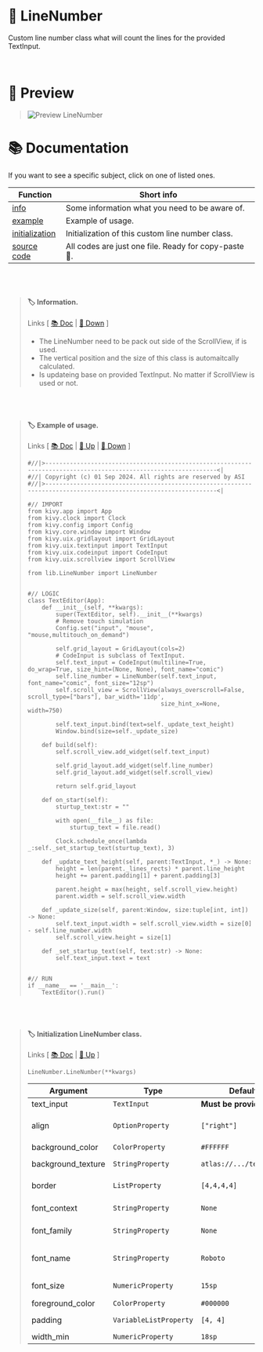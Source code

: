 <!-- https://github.com/ikatyang/emoji-cheat-sheet/blob/master/README.md -->

# :bookmark_tabs: LineNumber
Custom line number class what will count the lines for the provided TextInput.

<br />

<!-- []=-=-=-=-=-=-=-=-=-=-=-=-=-=-=-=-=-=[ PREV ]=-=-=-=-=-=-=-=-=-=-=-=-=-=-=-=-=-=[] -->

# 👀 Preview
> ![Preview LineNumber]([https://github.com/kmcasi/Python_Kivy/blob/main/PREVIEW/UIX/TextInputCustom.png](https://github.com/kmcasi/Python_Kivy/blob/main/PREVIEW/UIX/LineNumberPreview_00.png))

<!-- []=-=-=-=-=-=-=-=-=-=-=-=-=-=-=-=-=-=[ DOCS ]=-=-=-=-=-=-=-=-=-=-=-=-=-=-=-=-=-=[] -->

# 📚 Documentation
If you want to see a specific subject, click on one of listed ones.

<!-- []=-=-=-=-=-=-=-=-=-=-=-=-=-=-=-=-=-=[ LINK ]=-=-=-=-=-=-=-=-=-=-=-=-=-=-=-=-=-=[] -->
| Function | Short info |
| - | - |
| [info](#label-information) | Some information what you need to be aware of. |
| [example](#label-example-of-usage) | Example of usage. |
| [initialization](#label-initialization-linenumber-class) | Initialization of this custom line number class. |
| [source code](https://github.com/kmcasi/Python_Kivy/blob/main/UIX/lib/LineNumber.py) | All codes are just one file. Ready for copy-paste :smiling_face_with_three_hearts:. |
<!--
| [function](#tag) | info |
-->

<br /><br />

<!-- []=-=-=-=-=-=-=-=-=-=-=-=-=-=-=-=-=-=[ CODE ]=-=-=-=-=-=-=-=-=-=-=-=-=-=-=-=-=-=[] -->

<!-- []=-=-=-=-=-=-=-=-=-=-=-=-=-=-=-=-=-=[ INFO ]=-=[] -->
> #### :label: Information.
> Links [ [:books: Doc](#-documentation) | [:arrow_down_small: Down](#label-example-of-usage) ]
> - The LineNumber need to be pack out side of the ScrollView, if is used.
> - The vertical position and the size of this class is automaitcally calculated.
> - Is updateing base on provided TextInput. No matter if ScrollView is used or not.

<br /><br />

<!-- []=-=-=-=-=-=-=-=-=-=-=-=-=-=-=-=-=-=[ EXAMPLE ]=-=[] -->
> #### :label: Example of usage.
> Links [ [:books: Doc](#-documentation) | [:arrow_up_small: Up](#label-information) | [:arrow_down_small: Down](#label-initialization-linenumber-class) ]
> ```python3
> #//|>-----------------------------------------------------------------------------------------------------------------<|
> #//| Copyright (c) 01 Sep 2024. All rights are reserved by ASI
> #//|>-----------------------------------------------------------------------------------------------------------------<|
> 
> #// IMPORT
> from kivy.app import App
> from kivy.clock import Clock
> from kivy.config import Config
> from kivy.core.window import Window
> from kivy.uix.gridlayout import GridLayout
> from kivy.uix.textinput import TextInput
> from kivy.uix.codeinput import CodeInput
> from kivy.uix.scrollview import ScrollView
> 
> from lib.LineNumber import LineNumber
> 
> 
> #// LOGIC
> class TextEditor(App):
>     def __init__(self, **kwargs):
>         super(TextEditor, self).__init__(**kwargs)
>         # Remove touch simulation
>         Config.set("input", "mouse", "mouse,multitouch_on_demand")
> 
>         self.grid_layout = GridLayout(cols=2)
>         # CodeInput is subclass of TextInput.
>         self.text_input = CodeInput(multiline=True, do_wrap=True, size_hint=(None, None), font_name="comic")
>         self.line_number = LineNumber(self.text_input, font_name="comic", font_size="12sp")
>         self.scroll_view = ScrollView(always_overscroll=False, scroll_type=["bars"], bar_width='11dp',
>                                       size_hint_x=None, width=750)
> 
>         self.text_input.bind(text=self._update_text_height)
>         Window.bind(size=self._update_size)
> 
>     def build(self):
>         self.scroll_view.add_widget(self.text_input)
> 
>         self.grid_layout.add_widget(self.line_number)
>         self.grid_layout.add_widget(self.scroll_view)
> 
>         return self.grid_layout
> 
>     def on_start(self):
>         sturtup_text:str = ""
> 
>         with open(__file__) as file:
>             sturtup_text = file.read()
> 
>         Clock.schedule_once(lambda _:self._set_startup_text(sturtup_text), 3)
> 
>     def _update_text_height(self, parent:TextInput, *_) -> None:
>         height = len(parent._lines_rects) * parent.line_height
>         height += parent.padding[1] + parent.padding[3]
> 
>         parent.height = max(height, self.scroll_view.height)
>         parent.width = self.scroll_view.width
> 
>     def _update_size(self, parent:Window, size:tuple[int, int]) -> None:
>         self.text_input.width = self.scroll_view.width = size[0] - self.line_number.width
>         self.scroll_view.height = size[1]
> 
>     def _set_startup_text(self, text:str) -> None:
>         self.text_input.text = text
> 
> 
> #// RUN
> if __name__ == '__main__':
>     TextEditor().run()
> 
> ```

<br /><br />

<!-- []=-=-=-=-=-=-=-=-=-=-=-=-=-=-=-=-=-=[ INIT ]=-=[] -->
> #### :label: Initialization LineNumber class.
> Links [ [:books: Doc](#-documentation) | [:arrow_up_small: Up](#label-example-of-usage) ]
> ```python3
> LineNumber.LineNumber(**kwargs)
> ```
> | Argument | Type | Default | Description |
> | - | - | - | - |
> | text_input | `TextInput` | **Must be provided** |Need to be provided, to be able to sync. |
> | align | `OptionProperty` | `["right"]` | Horizontal alignment of the text. <br /> **Options:** <br /> `["left", "center", "right"]` |
> | background_color | `ColorProperty` | `#FFFFFF` | Background color, in RGBA format. |
> | background_texture | `StringProperty` | `atlas://.../textinput` | Background image of the line numbers. <br /> `atlas://data/images/defaulttheme/textinput` |
> | border | `ListProperty` | `[4,4,4,4]` | Border size, in pixels. Used with :attr:`background_texture`. |
> | font_context | `StringProperty` | `None` | *None* means the font is resolved by *`:attr:`**`font_name`***. |
> | font_family | `StringProperty` | `None` | Tthis is only applicable when using *`:attr:`**`font_context`*** option. |
> | font_name | `StringProperty` | `Roboto` | Filename of the font to use. <br /> If not provided, this value is taken from *`:class:`**`kivy.config.Config`***. |
> | font_size | `NumericProperty` | `15sp` | Font size of the text and the line numbers in pixels. |
> | foreground_color | `ColorProperty` | `#000000` | Text color, in RGBA format. |
> | padding | `VariableListProperty` | `[4, 4]` | Horizontal padding of the text. <br /> `[padding_left, padding_right]` |
> | width_min | `NumericProperty` | `18sp` | Minimum desired width of the text in pixels. |
<!--
> | arg | `type` | def | info |
-->
